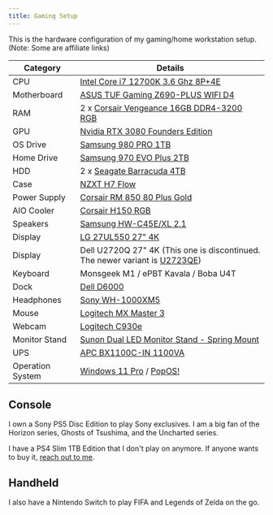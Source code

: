 ```yaml
---
title: Gaming Setup
---
```


This is the hardware configuration of my gaming/home workstation setup. (Note: Some are affiliate links)

| Category         | Details                                                                                                                  |
| ---------------- | ------------------------------------------------------------------------------------------------------------------------ |
| CPU              | [Intel Core i7 12700K 3.6 Ghz 8P+4E](https://amzn.to/3yEsPfY)                                                            |
| Motherboard      | [ASUS TUF Gaming Z690-PLUS WIFI D4](https://amzn.to/3SU9v5d)                                                             |
| RAM              | 2 x [Corsair Vengeance 16GB DDR4-3200 RGB](https://amzn.to/3AHrAgo)                                                      |
| GPU              | [Nvidia RTX 3080 Founders Edition](https://www.nvidia.com/en-in/geforce/graphics-cards/30-series/rtx-3080-3080ti/)       |
| OS Drive         | [Samsung 980 PRO 1TB](https://amzn.to/4fVqGxa)                                                                           |
| Home Drive       | [Samsung 970 EVO Plus 2TB](https://amzn.to/3WY6HFc)                                                                      |
| HDD              | 2 x [Seagate Barracuda 4TB](https://amzn.to/4dReQSR)                                                                     |
| Case             | [NZXT H7 Flow](https://amzn.to/3MiaSHb)                                                                                  |
| Power Supply     | [Corsair RM 850 80 Plus Gold](https://amzn.to/4dPD6om)                                                                   |
| AIO Cooler       | [Corsair H150 RGB](https://amzn.to/3WV2vpN)                                                                              |
| Speakers         | [Samsung HW-C45E/XL 2.1](https://amzn.to/3WXQvnk)                                                                        |
| Display          | [LG 27UL550 27" 4K](https://amzn.to/3MjX0fi)                                                                             |
| Display          | Dell U2720Q 27" 4K (This one is discontinued. The newer variant is [U2723QE](https://amzn.to/3YQwbH9))                   |
| Keyboard         | Monsgeek M1 / ePBT Kavala / Boba U4T                                                                                     |
| Dock             | [Dell D6000](https://www.tpstech.in/products/dell-universal-usb-c-docking-station-supports-upto-three-4k-displays-d6000) |
| Headphones       | [Sony WH-1000XM5](https://amzn.to/3yVKAqY)                                                                               |
| Mouse            | [Logitech MX Master 3](https://amzn.to/3SZtKhU)                                                                          |
| Webcam           | [Logitech C930e](https://amzn.to/3WWTIDF)                                                                                |
| Monitor Stand    | [Sunon Dual LED Monitor Stand - Spring Mount](https://amzn.to/3WUb2t9)                                                   |
| UPS              | [APC BX1100C-IN 1100VA](https://amzn.to/4dxoHgX)                                                                         |
| Operation System | [Windows 11 Pro](https://www.microsoft.com/en-in/d/windows-11-pro/dg7gmgf0d8h4) / [PopOS!](https://pop.system76.com/)    |

## Console

I own a Sony PS5 Disc Edition to play Sony exclusives. I am a big fan of the Horizon series, Ghosts of Tsushima, and the Uncharted series.

I have a PS4 Slim 1TB Edition that I don't play on anymore. If anyone wants to buy it, [reach out to me](/contact).

## Handheld

I also have a Nintendo Switch to play FIFA and Legends of Zelda on the go.
